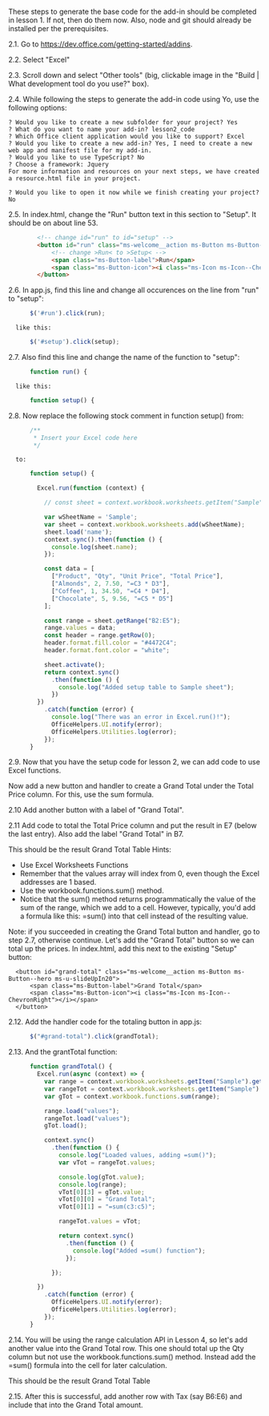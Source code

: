 These steps to generate the base code for the add-in should be completed in lesson 1. If not, then do them now.
Also, node and git should already be installed per the prerequisites. 

2.1. Go to <https://dev.office.com/getting-started/addins>.

2.2. Select "Excel"

2.3. Scroll down and select "Other tools" (big, clickable image in the "Build | What development tool do you use?" box).

2.4. While following the steps to generate the add-in code using Yo, use the following options:

```
? Would you like to create a new subfolder for your project? Yes                                                
? What do you want to name your add-in? lesson2_code                                                            
? Which Office client application would you like to support? Excel                                              
? Would you like to create a new add-in? Yes, I need to create a new web app and manifest file for my add-in.   
? Would you like to use TypeScript? No                                                                          
? Choose a framework: Jquery                                                                                    
For more information and resources on your next steps, we have created a resource.html file in your project.    

? Would you like to open it now while we finish creating your project? No                                       
```

2.5. In index.html, change the "Run" button text in this section to "Setup". It
should be on about line 53.

```html
        <!-- change id="run" to id="setup" -->
        <button id="run" class="ms-welcome__action ms-Button ms-Button--hero ms-u-slideUpIn20">
            <!-- change >Run< to >Setup< -->
            <span class="ms-Button-label">Run</span>
            <span class="ms-Button-icon"><i class="ms-Icon ms-Icon--ChevronRight"></i></span>
        </button>
```

2.6. In app.js, find this line and change all occurences on the line from "run" to "setup":

```javascript
      $('#run').click(run);
```

      like this: 

```javascript
      $('#setup').click(setup);
```

2.7. Also find this line and change the name of the function to "setup":

```javascript
      function run() {
```        

      like this: 

```javascript
      function setup() {
```

2.8. Now replace the following stock comment in function setup() from: 

```javascript
      /**
       * Insert your Excel code here
       */
```

      to: 

```javascript
      function setup() {

        Excel.run(function (context) {

          // const sheet = context.workbook.worksheets.getItem("Sample");

          var wSheetName = 'Sample';
          var sheet = context.workbook.worksheets.add(wSheetName);
          sheet.load('name');
          context.sync().then(function () {
            console.log(sheet.name);
          });

          const data = [
            ["Product", "Qty", "Unit Price", "Total Price"],
            ["Almonds", 2, 7.50, "=C3 * D3"],
            ["Coffee", 1, 34.50, "=C4 * D4"],
            ["Chocolate", 5, 9.56, "=C5 * D5"]
          ];

          const range = sheet.getRange("B2:E5");
          range.values = data;
          const header = range.getRow(0);
          header.format.fill.color = "#4472C4";
          header.format.font.color = "white";

          sheet.activate();
          return context.sync()
            .then(function () {
              console.log("Added setup table to Sample sheet");
            })
        })
          .catch(function (error) {
            console.log("There was an error in Excel.run()!");
            OfficeHelpers.UI.notify(error);
            OfficeHelpers.Utilities.log(error);
          });
      }
```

2.9. Now that you have the setup code for lesson 2, we can add code to use Excel
functions. 

Now add a new button and handler to create a Grand Total under the Total Price column. For this, use the sum formula.

2.10 Add another button with a label of "Grand Total".

2.11 Add code to total the Total Price column and put the result in E7 (below the last entry). Also add the label "Grand Total" in B7.

This should be the result Grand Total Table
Hints:

- Use Excel Worksheets Functions
- Remember that the values array will index from 0, even though the Excel addresses are 1 based.
- Use the workbook.functions.sum() method.
- Notice that the sum() method returns programmatically the value of the sum of the range, which we add to a cell. However, typically, you'd add a formula like this: =sum(<range>) into that cell instead of the resulting value.

Note: if you succeeded in creating the Grand Total button and handler, go to step 2.7, otherwise continue.
Let's add the "Grand Total" button so we can total up the prices. In
index.html, add this next to the existing "Setup" button:
        
      <button id="grand-total" class="ms-welcome__action ms-Button ms-Button--hero ms-u-slideUpIn20">
          <span class="ms-Button-label">Grand Total</span>
          <span class="ms-Button-icon"><i class="ms-Icon ms-Icon--ChevronRight"></i></span>
      </button>

2.12. Add the handler code for the totaling button in app.js:

```javascript
      $("#grand-total").click(grandTotal);
```

2.13. And the grantTotal function:

```javascript
      function grandTotal() {
        Excel.run(async (context) => {
          var range = context.workbook.worksheets.getItem("Sample").getRange("E3:E5");
          var rangeTot = context.workbook.worksheets.getItem("Sample").getRange("B7:E8");
          var gTot = context.workbook.functions.sum(range);

          range.load("values");
          rangeTot.load("values");
          gTot.load();

          context.sync()
            .then(function () {
              console.log("Loaded values, adding =sum()");
              var vTot = rangeTot.values;

              console.log(gTot.value);
              console.log(range);
              vTot[0][3] = gTot.value;
              vTot[0][0] = "Grand Total";
              vTot[0][1] = "=sum(c3:c5)";

              rangeTot.values = vTot;

              return context.sync()
                .then(function () {
                  console.log("Added =sum() function");
                });

            });

        })
          .catch(function (error) {
            OfficeHelpers.UI.notify(error);
            OfficeHelpers.Utilities.log(error);
          });
      }
```

2.14. You will be using the range calculation API in Lesson 4, so let's add another value into the Grand Total row. This one should total up the Qty column but not use the workbook.functions.sum() method. Instead add the =sum() formula into the cell for later calculation.

This should be the result Grand Total Table

2.15. After this is successful, add another row with Tax (say B6:E6) and include that into the Grand Total amount.      


